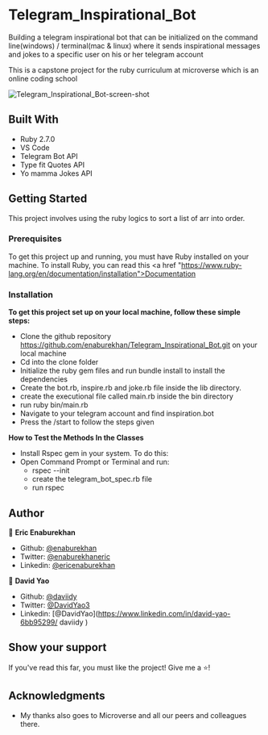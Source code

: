 # Telegram_Inspirational_Bot
Building a telegram inspirational bot that can be initialized on the command line(windows) / terminal(mac & linux) where it sends inspirational messages and jokes to a specific user on his or her telegram account

This is a capstone project for the ruby curriculum at microverse which is an online coding school

![Telegram_Inspirational_Bot-screen-shot](./read.png)

## Built With

- Ruby 2.7.0
- VS Code
- Telegram Bot API
- Type fit Quotes API
- Yo mamma Jokes API

## Getting Started

This project involves using the ruby logics to sort a list of arr into order. 

### Prerequisites

To get this project up and running, you must have Ruby installed on your machine.
To install Ruby, you can read this <a href "https://www.ruby-lang.org/en/documentation/installation">Documentation</a>

### Installation

**To get this project set up on your local machine, follow these simple steps:**

- Clone the github repository https://github.com/enaburekhan/Telegram_Inspirational_Bot.git on your local machine
- Cd into the clone folder
- Initialize the ruby gem files and run bundle install to install the dependencies
- Create the bot.rb, inspire.rb and joke.rb file inside the lib directory.
- create the executional file called main.rb inside the bin directory
- run ruby bin/main.rb
- Navigate to your telegram account and find inspiration.bot
- Press the /start to follow the steps given

**How to Test the Methods In the Classes**

- Install Rspec gem in your system. To do this:
- Open Command Prompt or Terminal and run:
   - rspec --init
   - create the telegram_bot_spec.rb file
   - run rspec




## Author

👤 **Eric Enaburekhan**

- Github: [@enaburekhan](https://github.com/enaburekhan)
- Twitter: [@enaburekhaneric](https://twitter.com/enaburekhaneric)
- Linkedin: [@ericenaburekhan](https://www.linkedin.com/in/eric-enaburekhan-801a28100/)

👤 **David Yao**

- Github: [@daviidy](https://github.com/daviidy )
- Twitter: [@DavidYao3](https://twitter.com/DavidYao3)
- Linkedin: [@DavidYao](https://www.linkedin.com/in/david-yao-6bb95299/ 
daviidy )


## Show your support

If you've read this far, you must like the project! Give me a ⭐️!

## Acknowledgments

- My thanks also goes to Microverse and all our peers and colleagues there.

